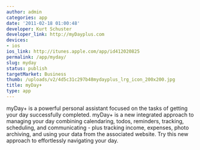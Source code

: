 ```yaml
---
author: admin
categories: app
date: '2011-02-18 01:00:48'
developer: Kurt Schuster
developer_link: http://myDayplus.com
devices: 
- ios
ios_link: http://itunes.apple.com/app/id412020825
permalink: /app/myday/
slug: myday
status: publish
targetMarket: Business
thumb: /uploads/v2/4d5c31c297b48mydayplus_lrg_icon_200x200.jpg
title: myDay+
type: app
---
```


myDay+ is a powerful personal assistant focused on the tasks of getting your day successfully completed. myDay+ is a new integrated approach to managing your day combining calendaring, todos, reminders, tracking, scheduling, and communicating - plus tracking income, expenses, photo archiving, and using your data from the associated website. Try this new approach to effortlessly navigating your day.